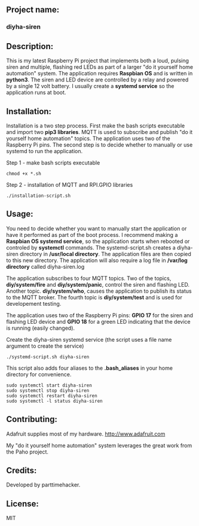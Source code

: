 ## Project name: 

### diyha-siren

## Description: 
This is my latest Raspberry Pi project that implements both a loud, pulsing siren and multiple, flashing red LEDs as part of a larger "do it yourself home automation" system.  The application requires **Raspbian OS** and is written in **python3**. The siren and LED device are controlled by a relay and powered by a single 12 volt battery. I usually create a **systemd service** so the application runs at boot.

## Installation: 
Installation is a two step process. First make the bash scripts executable and  import two **pip3 libraries**. MQTT is used to subscribe and publish "do it yourself home automation" topics. The application uses two of the Raspberry Pi pins. The second step is to decide whether to manually or use systemd to run the application.

Step 1 - make bash scripts executable
```
chmod +x *.sh
```

Step 2 - installation of MQTT and RPI.GPIO libraries
```chmod +x *.sh
./installation-script.sh
```

## Usage: 
You need to decide whether you want to manually start the application or have it performed as part of the boot process. I recommend making a **Raspbian OS systemd service**, so the application starts when rebooted or controled by **systemctl** commands. The systemd-script.sh creates a diyha-siren directory in **/usr/local directory**. The application files are then copied to this new directory. The application will also require a log file in **/var/log directory** called diyha-siren.log

The application subscribes to four MQTT topics. Two of the topics, **diy/system/fire** and **diy/system/panic**, control the siren and flashing LED. Another topic. **diy/system/who**, causes the application to publish its status to the MQTT broker. The fourth topic is **diy/system/test** and is used for developement testing.

The application uses two of the Raspberry Pi pins: **GPIO 17** for the siren and flashing LED device and **GPIO 18** for a green LED indicating that the device is running (easily changed).

Create the diyha-siren systemd service (the script uses a file name argument to create the service)
```
./systemd-script.sh diyha-siren
```

This script also adds four aliases to the **.bash_aliases** in your home directory for convenience.
```
sudo systemctl start diyha-siren
sudo systemctl stop diyha-siren
sudo systemctl restart diyha-siren
sudo systemctl -l status diyha-siren
```

## Contributing: 

Adafruit supplies most of my hardware. http://www.adafruit.com

My "do it yourself home automation" system leverages the great work from the Paho project.

## Credits: 
Developed by parttimehacker.

## License: 
MIT
